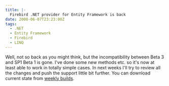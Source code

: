 ```yaml
---
title: |-
  Firebird .NET provider for Entity Framework is back
date: 2008-06-07T23:23:00Z
tags:
  - .NET
  - Entity Framework
  - Firebird
  - LINQ
---
```

Well, not so back as you might think, but the incompatibility between Beta 3 and SP1 Beta 1 is gone. I've done some new methods etc. so it's now at least able to work in totally simple cases. In next weeks I'll try to review all the changes and push the support little bit further. You can download current state from [weekly builds][1].

[1]: http://netprovider.cincura.net/